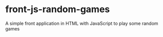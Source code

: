 # front-js-random-games
A simple front application in HTML with JavaScript to play some random games
